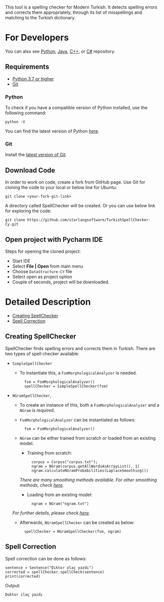This tool is a spelling checker for Modern Turkish. It detects spelling errors and corrects them appropriately, through its list of misspellings and matching to the Turkish dictionary.

For Developers
============

You can also see [Python](https://github.com/starlangsoftware/TurkishSpellChecker-Py), [Java](https://github.com/starlangsoftware/TurkishSpellChecker), [C++](https://github.com/starlangsoftware/TurkishSpellChecker-CPP), or [C#](https://github.com/starlangsoftware/TurkishSpellChecker-CS) repository.

## Requirements

* [Python 3.7 or higher](#python)
* [Git](#git)

### Python 

To check if you have a compatible version of Python installed, use the following command:

    python -V
    
You can find the latest version of Python [here](https://www.python.org/downloads/).

### Git

Install the [latest version of Git](https://git-scm.com/book/en/v2/Getting-Started-Installing-Git).

## Download Code

In order to work on code, create a fork from GitHub page. 
Use Git for cloning the code to your local or below line for Ubuntu:

	git clone <your-fork-git-link>

A directory called SpellChecker will be created. Or you can use below link for exploring the code:

	git clone https://github.com/starlangsoftware/TurkishSpellChecker-Cy.git

## Open project with Pycharm IDE

Steps for opening the cloned project:

* Start IDE
* Select **File | Open** from main menu
* Choose `DataStructure-CY` file
* Select open as project option
* Couple of seconds, project will be downloaded. 

Detailed Description
============

+ [Creating SpellChecker](#creating-spellchecker)
+ [Spell Correction](#spell-correction)

## Creating SpellChecker

SpellChecker finds spelling errors and corrects them in Turkish. There are two types of spell checker available:

* `SimpleSpellChecker`
    
    * To instantiate this, a `FsmMorphologicalAnalyzer` is needed. 
        
            fsm = FsmMorphologicalAnalyzer()
            spellChecker = SimpleSpellChecker(fsm)   
     
* `NGramSpellChecker`,
    
    * To create an instance of this, both a `FsmMorphologicalAnalyzer` and a `NGram` is required. 
    
    * `FsmMorphologicalAnalyzer` can be instantiated as follows:
        
            fsm = FsmMorphologicalAnalyzer()
    
    * `NGram` can be either trained from scratch or loaded from an existing model.
        
        * Training from scratch:
                
                corpus = Corpus("corpus.txt");
                ngram = NGram(corpus.getAllWordsAsArrayList(), 1)
                ngram.calculateNGramProbabilities(LaplaceSmoothing())
                
        *There are many smoothing methods available. For other smoothing methods, check [here](https://github.com/olcaytaner/NGram).*       
        * Loading from an existing model:
     
                ngram = NGram("ngram.txt")

	*For further details, please check [here](https://github.com/starlangsoftware/NGram).*        
            
    * Afterwards, `NGramSpellChecker` can be created as below:
        
            spellChecker = NGramSpellChecker(fsm, ngram)
     

## Spell Correction

Spell correction can be done as follows:

    sentence = Sentence("Dıktor olaç yazdı")
    corrected = spellChecker.spellCheck(sentence)
    print(corrected)
    
Output:

    Doktor ilaç yazdı
